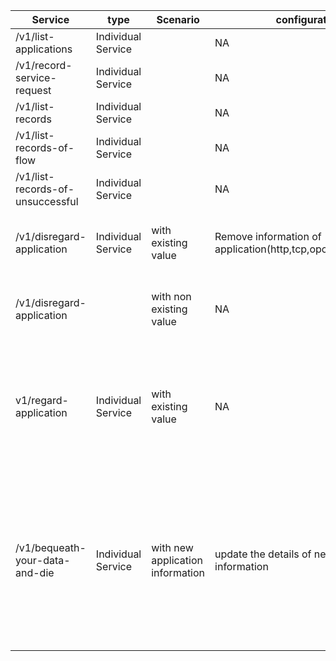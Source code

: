 |   Service      | type   | Scenario |  configuration      | callbacks   | passed |   issues |
|--------------|-----------|------------|--------------|-----------|------------|--------------|
|/v1/list-applications|Individual Service||NA||yes||
|/v1/record-service-request|Individual Service||NA||yes||
|/v1/list-records|Individual Service||NA||yes||
|/v1/list-records-of-flow|Individual Service||NA||yes||
|/v1/list-records-of-unsuccessful|Individual Service||NA||yes||
|/v1/disregard-application|Individual Service|with existing  value|Remove information of application(http,tcp,opc,andforwarding)|/v1/disregard-application<br>/v1/delete-ltp-and-dependents|yes||
|/v1/disregard-application||with non existing  value|NA|/v1/disregard-application<br>/v1/delete-ltp-and-dependents|yes|| 
|v1/regard-application|Individual Service|with existing  value|NA|/v1/add-operation-client-to-link<br>/v1/redirect-service-request-information<br>/v1/add-operation-client-to-link|Yes|https://github.com/openBackhaul/ExecutionAndTraceLog/issues/366 <br>https://github.com/openBackhaul/ExecutionAndTraceLog/issues/364
|/v1/bequeath-your-data-and-die|Individual Service|with new application information|update the details of new relaese information|/v1/regard-application<br>/v1/notify-approvals<br>/v1/notify-withdrawn-approvals<br>/v1/end-subscription<br>/v1/relay-server-replacement<br>/v1/deregister-application|yes|https://github.com/openBackhaul/ExecutionAndTraceLog/issues/367|
